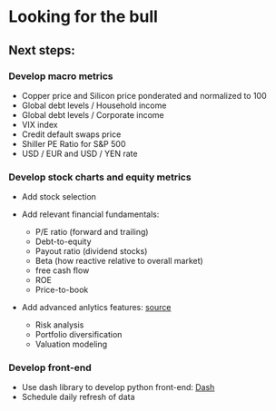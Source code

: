 # Looking for the bull


## Next steps:

### Develop macro metrics

* Copper price and Silicon price ponderated and normalized to 100
* Global debt levels / Household income
* Global debt levels / Corporate income
* VIX index
* Credit default swaps price
* Shiller PE Ratio for S&P 500
* USD / EUR and USD / YEN rate 

### Develop stock charts and equity metrics

* Add stock selection
* Add relevant financial fundamentals:
	* P/E ratio (forward and trailing)
	* Debt-to-equity
	* Payout ratio (dividend stocks)
	* Beta (how reactive relative to overall market)
	* free cash flow
	* ROE
	* Price-to-book

* Add advanced anlytics features: [source](https://github.com/firmai/financial-machine-learning)			
	* Risk analysis
	* Portfolio diversification
	* Valuation modeling

### Develop front-end
* Use dash library to develop python front-end: [Dash](https://dash.plotly.com/)
* Schedule daily refresh of data